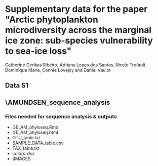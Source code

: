 # Supplementary data for the paper "Arctic phytoplankton microdiversity across the marginal ice zone: sub-species vulnerability to sea-ice loss"
Catherine Gérikas Ribeiro, Adriana Lopes dos Santos, Nicole Trefault, Dominique Marie, Connie Lovejoy and Daniel Vaulot

## Data S1

## \AMUNDSEN_sequence_analysis

### Files needed for sequence analysis & outputs

* GE_AM_phyloseq.Rmd
* GE_AM_phyloseq.html
* OTU_table.txt
* SAMPLE_DATA_table.csv
* TAX_table.txt
* colors.xlsx
* \IMAGES
